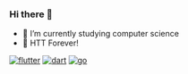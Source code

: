 ### Hi there 👋

- 🌱 I’m currently studying computer science
- 🎸 HTT Forever!

[![flutter](https://ziadoua.github.io/m3-Markdown-Badges/badges/Flutter/flutter2.svg)](https://flutter.dev)
[![dart](https://ziadoua.github.io/m3-Markdown-Badges/badges/Dart/dart2.svg)](https://dart.dev)
[![go](https://ziadoua.github.io/m3-Markdown-Badges/badges/Go/go2.svg)](https://go.dev)
